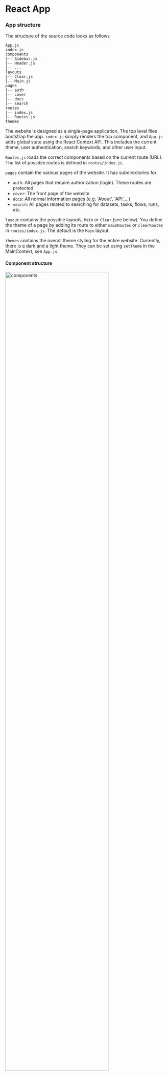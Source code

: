 # React App

### App structure

The structure of the source code looks as follows

```
App.js
index.js
components
|-- Sidebar.js
|-- Header.js
|-- ...
layouts
|-- Clear.js
|-- Main.js
pages
|-- auth
|-- cover
|-- docs
|-- search
routes
|-- index.js
|-- Routes.js
themes
```

The website is designed as a single-page application.
The top level files bootstrap the app. `index.js` simply renders the top component, and
`App.js` adds global state using the React Context API. This includes the current theme, user
authentication, search keywords, and other user input.

`Routes.js` loads the correct components based on the current route (URL). The list of
possible routes is defined in `routes/index.js`.

`pages` contain the various pages of the website. It has subdirectories for:

- `auth`: All pages that require authorization (login). These routes are protected.
- `cover`: The front page of the website
- `docs`: All normal information pages (e.g. 'About', 'API',...)
- `search`: All pages related to searching for datasets, tasks, flows, runs, etc.

`layout` contains the possible layouts, `Main` or `Clear` (see below). You define the theme of a page by
adding its route to either `mainRoutes` or `clearRoutes` in `routes/index.js`. The default is the `Main` layout.

`themes` contains the overall theme styling for the entire website. Currently, there is a dark and a light theme. They can be set using `setTheme`
in the MainContext, see `App.js`.

#### Component structure

<img src="https://github.com/openml/docs/raw/master/docs/img/react-components.png" alt="components" width="80%"/>

The component structure is shown above, for the `Main` layout. The `App` component also holds the state of the website using
React's native Context API (see below). Next to the header and sidebar, the main component of the website (in yellow) shows
the contents of the current `page`. In this image, this is the search page, which has several subcomponents as explained below.

#### Search page

The search page is structured as follows:

- `SearchPanel`: the main search panel. Also contains callbacks for sorting and filtering, and lists what can be filtered or sorted on.

  - `FilterBar`: The top bar with the search statistics and functionality to add filters and sort results
  - `SearchResultsPanel`: The list of search results on the left. It shows a list of `Card` elements which are uniformly styled but their contents may vary. Depending on the selected type of result (selected in the left navigation bar) it is instantiated with different properties. E.g. a `DataListPanel` is a simple wrapper around `SearchResultsPanel` which defines the dataset-specific statistics to be shown in the cards.

    - Search tabs: The tabs that allow you to choose between different aspects of the results (Statistics, Overview (Dash)) or the different views on the selected dataset, task, etc. (Details, Analysis (Dash),...)
    - `ItemDetail`: When a search result is selected, this will show the details of the selection, e.g. the dataset details. Depending on the passed `type` prop, it will render the `Dataset`, `Task`, ... component.

The `api.js` file contains the `search` function, which translates a search query, filters, and other constraints into an ElasticSearch query and returns the results.

### Style guide

To keep a consistent style and minimize dependencies and complexity, we build on [Material UI](https://material-ui.com/) components and [FontAwesome](https://fontawesome.com) icons. Theming is defined in `themes/index.js` and loaded in as a context (`ThemeContext`) in `App.js`. More specific styling
is always defined through styled components in the corresponding pages.

#### Layouts

There are two top level layouts: `Main` loads the main layout with a `Sidebar`, `Header`,
and a certain page with all the contents. The `Clear.js` layout has no headers or sidebars,
but has a colored gradient background. It is used mainly for user login and registration or other quick forms.

The layout of the page content should use the [Material UI grid layout](https://material-ui.com/components/grid/). This
makes sure it will adapt to different device screen sizes. Test using your browsers development tools whether the layout
adapts correctly to different screens, including recent smartphones.

#### Styled components

Any custom styling (beyond the Material UI default styling) is defined in styled components which are defined within the file for each page.
Keep this as minimal as possible. Check if you can import styled components already defined for other pages, avoid duplication.

Styled div's are defined as follows:

```javascript
const OpenMLTitle = styled.div`
  color: white;
  font-size: 3em;
`;
```

Material UI components can be styled the same way:

```javascript
const WhiteButton = styled(Button)`
  display: inline-block;
  color: #fff;
`;
```

#### Color palette

We follow the general [Material UI color palette](https://material-ui.com/customization/color/#color) with shade 400, except when that doesn't give sufficient contrast. The main colors used (e.g. for the icons in the sidebar are: 'green[400]', 'yellow[700]', 'blue[800]', 'red[400]', 'purple[400]', 'orange[400]', 'grey[400]'. Backgrounds are generally kept white (or dark grey for the dark theme). The global context (see below) has a `getColor` function to get the colors of the search types, e.g. `context.getColor("run")` returns `red[400]`.

### Handling state

There are different levels of state management:

- Global state is handled via React's native Context API (we don't use Redux). Contexts are defined in the component tree where needed (usually higher up) by a context provider component, and is accessed lower in the component tree by a context consumer. For instance, see the `ThemeContext.Provider` in `App.js` and the `ThemeContext.Consumer` in `Sidebar.js`. There is a `MainContext` which contains global state values such as the logged in user details, and the current state of the search.
- Lower level components can pass state to their child components via props.
- Local state changes should, when possible, be defined by React Hooks.

Note that changing the global state will re-render the entire website. Hence, do this only when necessary.

#### State and search

Most global state variables have to do with search. The search pages typically work by changing the `query` and `filters` variables (see `App.js`). There is a `setSearch` function in the main context that can be called to change the search parameters. It checks whether the query has changed and whether updating the global state and re-rendering the website is necessary.

#### Lifecycle Methods

These are the React lifecycle methods and how we use them. When a component mounts, methods 1,2,4,7 will be called. When it updates, methods 2-6 will be called.

1. constructor(): Set the initial state of the components
2. getDerivedStateFromProps(props, state): Static method, only for changing the local state based on props. It returns the new state.
3. shouldComponentUpdate(nextProps, nextState): Decides whether a state change requires a re-rendering or not. Used to optimize performance.
4. render(): Returns the JSX to be rendered. It should NOT change the state.
5. getSnapshotBeforeUpdate(prevProps,prevState): Used to save 'old' DOM information right before an update. Returns a 'snapshot'.
6. componentDidUpdate(prevProps,prevState,snapshot): For async requests or other operations right after component update.
7. componentDidMount(): For async requests (e.g. API calls) right after the component mounted.
8. componentWillUnMount(): Cleanup before the component is destroyed.
9. componentDidCatch(error,info): For updating the state after an error is thrown.

#### Forms and Events

React wraps native browser events into _synthetic events_ to handle interactions in a cross-browser compatible way. After being wrapped, they are sent to
all event handlers, usually defined as callbacks. Note: for performance reasons, synthetic events are pooled and reused, so their properties are nullified after being consumed. If you want to use them asynchronously, you need to call `event.persist()`.

HTML forms are different than other DOM elements because they keep their own state in plain HTML. To make sure that we can control the state
we need to set the input field's `value` to a component state value.

Here's an example of using an input field to change the title displayed in the component.

```javascript
const titles: {mainTitle: 'OpenML'};

class App extends Component {
  this.state = {titles};

  // Receive synthetic event
  onTitleChange = (event) => {
    this.setState({titles.mainTitle : event.target.value});
  }

  render(){
    return (
      <div classname="App">
        <h1>{this.state.titles.mainTitle}</h1>
        <form>
          <input type="text"
          value={this.state.titles.mainTitle} // control state
          onChange={this.onTitleChange} // event handler callback
          />
        </form>
      </div>
    );
  }
}
```
